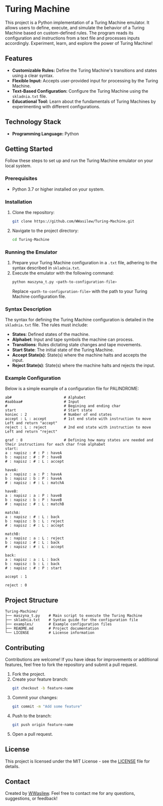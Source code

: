 # Turing Machine 



This project is a Python implementation of a Turing Machine emulator. It allows users to define, execute, and simulate the behavior of a Turing Machine based on custom-defined rules. The program reads its configuration and instructions from a text file and processes inputs accordingly. Experiment, learn, and explore the power of Turing Machine! 

## Features

- **Customizable Rules:** Define the Turing Machine's transitions and states using a clear syntax.
- **Flexible Input:** Accepts user-provided input for processing by the Turing Machine.
- **Text-Based Configuration:** Configure the Turing Machine using the `skladnia.txt` file.
- **Educational Tool:** Learn about the fundamentals of Turing Machines by experimenting with different configurations.

## Technology Stack

- **Programming Language:** Python

## Getting Started

Follow these steps to set up and run the Turing Machine emulator on your local system.

### Prerequisites

- Python 3.7 or higher installed on your system.

### Installation

1. Clone the repository:
   ```bash
   git clone https://github.com/WWasilew/Turing-Machine.git
   ```
2. Navigate to the project directory:
   ```bash
   cd Turing-Machine
   ```

### Running the Emulator

1. Prepare your Turing Machine configuration in a `.txt` file, adhering to the syntax described in `skladnia.txt`.
2. Execute the emulator with the following command:
   ```bash
   python maszyna_t.py <path-to-configuration-file>
   ```
   Replace `<path-to-configuration-file>` with the path to your Turing Machine configuration file.

### Syntax Description

The syntax for defining the Turing Machine configuration is detailed in the `skladnia.txt` file. The rules must include:

- **States**: Defined states of the machine.
- **Alphabet**: Input and tape symbols the machine can process.
- **Transitions**: Rules dictating state changes and tape movements.
- **Start State**: The initial state of the Turing Machine.
- **Accept State(s)**: State(s) where the machine halts and accepts the input.
- **Reject State(s)**: State(s) where the machine halts and rejects the input.

### Example Configuration

Below is a simple example of a configuration file for PALINDROME:
```
ab#                        # Alphabet
#aabbaa#                   # Input
#                          # Begining and ending char
start                      # Start state
koniec : 2                 # Number of end states
accept : L : accept        # 1st end state with instruction to move Left and return "accept"
reject : L : reject        # 2nd end state with instruction to move Left and return "reject"

graf : 8                   # Defining how many states are needed and their instructions for each char from alphabet
start:
a : napisz : # : P : haveA
b : napisz : # : P : haveB
# : napisz : # : L : accept

haveA:
a : napisz : a : P : haveA
b : napisz : b : P : haveA
# : napisz : # : L : matchA

haveB:
a : napisz : a : P : haveB
b : napisz : b : P : haveB
# : napisz : # : L : matchB

matchA:
a : napisz : # : L : back
b : napisz : b : L : reject
# : napisz : # : L : accept

matchB:
a : napisz : a : L : reject
b : napisz : # : L : back
# : napisz : # : L : accept

back:
a : napisz : a : L : back
b : napisz : b : L : back
# : napisz : # : P : start

accept : 1

reject : 0
```

## Project Structure

```
Turing-Machine/
├── maszyna_t.py    # Main script to execute the Turing Machine
├── skladnia.txt    # Syntax guide for the configuration file
├── examples/       # Example configuration files
├── README.md       # Project documentation
└── LICENSE         # License information
```

## Contributing

Contributions are welcome! If you have ideas for improvements or additional features, feel free to fork the repository and submit a pull request.

1. Fork the project.
2. Create your feature branch:
   ```bash
   git checkout -b feature-name
   ```
3. Commit your changes:
   ```bash
   git commit -m "Add some feature"
   ```
4. Push to the branch:
   ```bash
   git push origin feature-name
   ```
5. Open a pull request.

## License

This project is licensed under the MIT License - see the [LICENSE](LICENSE) file for details.

## Contact

Created by [WWasilew](https://github.com/WWasilew). Feel free to contact me for any questions, suggestions, or feedback!

